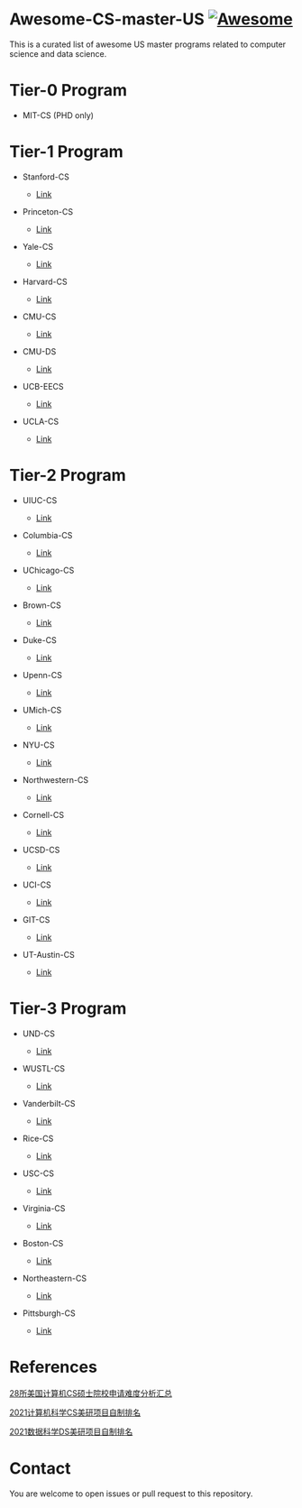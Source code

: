 # Awesome-CS-master-US [![Awesome](https://awesome.re/badge.svg)](https://awesome.re)
This is a curated list of awesome US master programs related to computer science and data science. 

# Tier-0 Program
- MIT-CS (PHD only)

# Tier-1 Program

- Stanford-CS
  - [Link](https://cs.stanford.edu/academics/masters)

- Princeton-CS
  - [Link](https://www.cs.princeton.edu/grad)

- Yale-CS
  - [Link](https://cpsc.yale.edu/academics/graduate-program/master-science)

- Harvard-CS
  - [Link](https://www.seas.harvard.edu/applied-computation/graduate-programs/masters-computational-science-and-engineering)

- CMU-CS
  - [Link](https://www.cs.cmu.edu/masters-programs)

- CMU-DS
  - [Link](https://mcds.cs.cmu.edu/)

- UCB-EECS
  - [Link](https://eecs.berkeley.edu/academics/graduate/industry-programs/meng)

- UCLA-CS
  - [Link](https://grad.ucla.edu/programs/school-of-engineering-and-applied-science/computer-science/)


# Tier-2 Program

- UIUC-CS
  - [Link](https://cs.illinois.edu/academics/graduate/ms-program)

- Columbia-CS
  - [Link](https://www.cs.columbia.edu/education/ms/)

- UChicago-CS
  - [Link](https://masters.cs.uchicago.edu/)

- Brown-CS
  - [Link](https://www.brown.edu/graduateprograms/computer-science-scm)

- Duke-CS
  - [Link](https://www.cs.duke.edu/graduate/ms)

- Upenn-CS
  - [Link](https://www.cis.upenn.edu/graduate/program-offerings/master-of-computer-and-information-technology/)

- UMich-CS
  - [Link](https://cse.engin.umich.edu/academics/graduate/masters-in-cse/)

- NYU-CS
  - [Link](https://engineering.nyu.edu/academics/programs/computer-science-ms)

- Northwestern-CS
  - [Link](https://www.mccormick.northwestern.edu/computer-science/academics/graduate/masters/)

- Cornell-CS
  - [Link](https://www.cs.cornell.edu/ms)

- UCSD-CS
  - [Link](https://cse.ucsd.edu/graduate/degree-programs/ms-program)

- UCI-CS
  - [Link](https://mcs.ics.uci.edu/)

- GIT-CS 
  - [Link](https://www.cc.gatech.edu/degree-programs/master-science-computer-science)

- UT-Austin-CS 
  - [Link](https://www.cs.utexas.edu/graduate-program/masters-program)

# Tier-3 Program
- UND-CS
  - [Link](https://graduateschool.nd.edu/degree-programs/computer-science-and-engineering-mscse---masters-professional/)

- WUSTL-CS
  - [Link](https://cse.wustl.edu/academics/graduate/MS-in-Computer-Science.html)

- Vanderbilt-CS
  - [Link](https://engineering.vanderbilt.edu/eecs/Graduate/Programs/MSRequirmentsCS.php)

- Rice-CS
  - [Link](https://ga.rice.edu/programs-study/departments-programs/engineering/computer-science/computer-science-mcs/)

- USC-CS
  - [Link](https://www.cs.usc.edu/academic-programs/masters/)

- Virginia-CS
  - [Link]()

- Boston-CS
  - [Link]()

- Northeastern-CS
  - [Link]()

- Pittsburgh-CS
  - [Link]()

# References
[28所美国计算机CS硕士院校申请难度分析汇总](https://zhuanlan.zhihu.com/p/268534820)

[2021计算机科学CS美研项目自制排名](https://www.ph-education.com/%E7%95%99%E5%AD%A6%E7%94%B3%E8%AF%B7/%E8%87%AA%E5%88%B6%E6%8E%92%E5%90%8D%E7%B3%BB%E5%88%97/cs%E7%BE%8E%E7%A0%94%E9%A1%B9%E7%9B%AE-2021%E8%AE%A1%E7%AE%97%E6%9C%BA%E7%A7%91%E5%AD%A6cs%E7%BE%8E%E7%A0%94%E9%A1%B9%E7%9B%AE%E8%87%AA%E5%88%B6%E6%8E%92%E5%90%8D%E2%80%8B/)

[2021数据科学DS美研项目自制排名](https://www.ph-education.com/%E7%95%99%E5%AD%A6%E7%94%B3%E8%AF%B7/%E8%87%AA%E5%88%B6%E6%8E%92%E5%90%8D%E7%B3%BB%E5%88%97/ds%E7%BE%8E%E7%A0%94%E9%A1%B9%E7%9B%AE-2021%E6%95%B0%E6%8D%AE%E7%A7%91%E5%AD%A6ds%E7%BE%8E%E7%A0%94%E9%A1%B9%E7%9B%AE%E8%87%AA%E5%88%B6%E6%8E%92%E5%90%8D%E2%80%8B/)

# Contact
You are welcome to open issues or pull request to this repository. 
